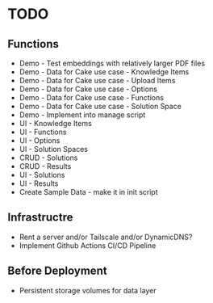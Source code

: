 # TODO

## Functions
- Demo - Test embeddings with relatively larger PDF files
- Demo - Data for Cake use case - Knowledge Items
- Demo - Data for Cake use case - Upload Items
- Demo - Data for Cake use case - Options
- Demo - Data for Cake use case - Functions
- Demo - Data for Cake use case - Solution Space
- Demo - Implement into manage script
- UI - Knowledge Items
- UI - Functions
- UI - Options
- UI - Solution Spaces
- CRUD - Solutions
- CRUD - Results
- UI - Solutions
- UI - Results
- Create Sample Data - make it in init script

## Infrastructre
- Rent a server and/or Tailscale and/or DynamicDNS?
- Implement Github Actions CI/CD Pipeline

## Before Deployment
- Persistent storage volumes for data layer